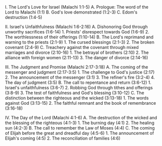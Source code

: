 I. The Lord's Love for Israel (Malachi 1:1-5)
   A. Prologue: The word of the Lord to Malachi (1:1)
   B. God's love demonstrated (1:2-3)
   C. Edom's destruction (1:4-5)

II. Israel's Unfaithfulness (Malachi 1:6-2:16)
   A. Dishonoring God through unworthy sacrifices (1:6-14)
      1. Priests' disrespect towards God (1:6-9)
      2. The worthlessness of their offerings (1:10-14)
   B. The Lord's reprimand and warning to the priests (2:1-9)
      1. The cursed blessings (2:1-3)
      2. The broken covenant (2:4-9)
   C. Treachery against the covenant through mixed marriages and divorce (2:10-16)
      1. The betrayal of brothers (2:10)
      2. The alliance with foreign women (2:11-13)
      3. The danger of divorce (2:14-16)

III. The Judgment and Promise (Malachi 2:17-3:18)
   A. The coming of the messenger and judgment (2:17-3:5)
      1. The challenge to God's justice (2:17)
      2. The announcement of the messenger (3:1)
      3. The refiner's fire (3:2-4)
      4. The day of judgment (3:5)
   B. The call to repentance and return (3:6-12)
      1. Israel's unfaithfulness (3:6-7)
      2. Robbing God through tithes and offerings (3:8-9)
      3. The test of faithfulness and God's blessing (3:10-12)
   C. The distinction between the righteous and the wicked (3:13-18)
      1. The words against God (3:13-15)
      2. The faithful remnant and the book of remembrance (3:16-18)

IV. The Day of the Lord (Malachi 4:1-6)
   A. The destruction of the wicked and the blessing of the righteous (4:1-3)
      1. The burning day (4:1)
      2. The healing sun (4:2-3)
   B. The call to remember the Law of Moses (4:4)
   C. The coming of Elijah before the great and dreadful day (4:5-6)
      1. The announcement of Elijah's coming (4:5)
      2. The reconciliation of families (4:6)